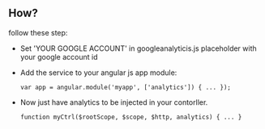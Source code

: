 ## How?

follow these step:

- Set 'YOUR GOOGLE ACCOUNT' in googleanalyticis.js placeholder with your google account id
- Add the service to your angular js app module:

	``var app = angular.module('myapp', ['analytics']) {
		...
	});``

- Now just have analytics to be injected in your contorller.

	``function myCtrl($rootScope, $scope, $http, analytics) {
	    ...
	}``
